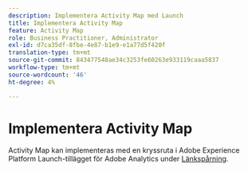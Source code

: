 ```yaml
---
description: Implementera Activity Map med Launch
title: Implementera Activity Map
feature: Activity Map
role: Business Practitioner, Administrator
exl-id: d7ca35df-8fbe-4e87-b1e9-e1a77d5f420f
translation-type: tm+mt
source-git-commit: 843477548ae34c3253fe60263e933119caaa5837
workflow-type: tm+mt
source-wordcount: '46'
ht-degree: 4%

---
```


# Implementera Activity Map

Activity Map kan implementeras med en kryssruta i Adobe Experience Platform Launch-tillägget för Adobe Analytics under [Länkspårning](https://experienceleague.adobe.com/docs/launch/using/extensions-ref/adobe-extension/analytics-extension/overview.html?lang=en#link-tracking).